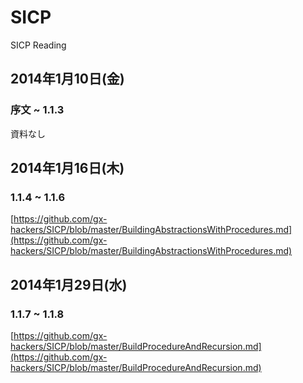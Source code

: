 SICP
====

SICP Reading

## 2014年1月10日(金)
### 序文 ~ 1.1.3
資料なし

## 2014年1月16日(木)
### 1.1.4 ~ 1.1.6
[https://github.com/gx-hackers/SICP/blob/master/BuildingAbstractionsWithProcedures.md](https://github.com/gx-hackers/SICP/blob/master/BuildingAbstractionsWithProcedures.md)

## 2014年1月29日(水)
### 1.1.7 ~ 1.1.8
[https://github.com/gx-hackers/SICP/blob/master/BuildProcedureAndRecursion.md](https://github.com/gx-hackers/SICP/blob/master/BuildProcedureAndRecursion.md)
